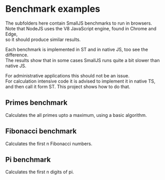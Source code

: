 # Benchmark examples

The subfolders here contain SmallJS benchmarks to run in browsers.\
Note that NodeJS uses the V8 JavaScript engine, found in Chrome and Edge,\
so it should produce similar results.

Each benchmark is implemented in ST and in native JS, too see the difference.\
The results show that in some cases SmallJS runs quite a bit slower than native JS.

For administrative applications this should not be an issue.\
For calculation intensive code it is advised to implement it in native TS,\
and then call it form ST. This project shows how to do that.

## Primes benchmark

Calculates the all primes upto a maximum, using a basic algorithm.

## Fibonacci benchmark

Calculates the first n Fibonacci numbers.

## Pi benchmark

Calculates the first n digits of pi.

